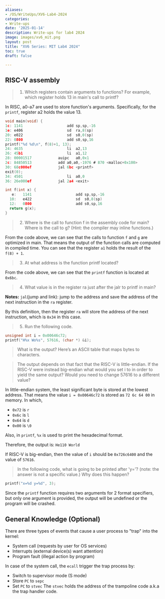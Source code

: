 ```yaml
---
aliases:
- /OS/WriteUps/XV6-Lab4-2024
categories:
- Write-ups
date: '2025-01-14'
description: Write-ups for lab4 2024
image: images/xv6_mit.png
layout: post
title: "XV6 Series: MIT Lab4 2024"
toc: true
draft: false

---
```

## RISC-V assembly
> 1. Which registers contain arguments to functions? For example, which register holds 13 in main's call to printf?

In RISC, a0-a7 are used to store function's arguments. Specifically, for the `printf`, register a2 holds the value 13.



```c
void main(void) {
1c:	1141                	add	sp,sp,-16
1e:	e406                	sd	ra,8(sp)
20:	e022                	sd	s0,0(sp)
22:	0800                	add	s0,sp,16
printf("%d %d\n", f(8)+1, 13);
24:	4635                	li	a2,13
26:	45b1                	li	a1,12
28:	00001517          	auipc	a0,0x1
2c:	84850513          	add	a0,a0,-1976 # 870 <malloc+0x100>
30:	68c000ef          	jal	6bc <printf>
exit(0);
34:	4501                	li	a0,0
36:	26e000ef          	jal	2a4 <exit>

int f(int x) {
   e:	1141                	add	sp,sp,-16
  10:	e422                	sd	s0,8(sp)
  12:	0800                	add	s0,sp,16
  return g(x);
}
```

> 2. Where is the call to function f in the assembly code for main? Where is the call to g? (Hint: the compiler may inline functions.)

From the code above, we can see that the calls to function `f` and `g` are optimized in main.
That means the output of the function calls are computed in compiled time. You can see that the register `a1` holds the 
result of the `f(8) + 1`.

> 3. At what address is the function printf located?

From the code above, we can see that the `printf` function is located at `0x6bc`.

> 4. What value is in the register ra just after the jalr to printf in main?
 
**Notes:**
`jal`(jump and link): jump to the address and save the address of the next instruction in the `ra` register.

By this definition, then the register `ra` will store the address of the next instruction, which is `0x34` in this case.

> 5. Run the following code.
```c
unsigned int i = 0x00646c72;
printf("H%x Wo%s", 57616, (char *) &i);
```
> What is the output? Here’s an ASCII table that maps bytes to characters. 
 
> The output depends on that fact that the RISC-V is little-endian. If the RISC-V were instead big-endian what would you set i to in order to yield the same output? Would you need to change 57616 to a different value?

In little-endian system, the least significant byte is stored at the lowest address. That means the value `i = 0x00646c72`
is stored as `72 6c 64 00` in memory. In which,

- `0x72` is `r`
- `0x6c` is `l`
- `0x64` is `d`
- `0x00` is `\0`

Also, in `printf`, `%x` is used to print the hexadecimal format.

Therefore, the output is: `He110 World`

If RISC-V is big-endian, then the value of `i` should be `0x726c6400` and the value of `57616`.

> In the following code, what is going to be printed after 'y='? (note: the answer is not a specific value.) Why does this happen?
```c
printf("x=%d y=%d", 3);
```

Since the `printf` function requires two arguments for 2 format specifiers, but only one argument is provided, the output
will be undefined or the program will be crashed.

## General Knowledge (Optional)
There are three types of events that cause a user process to "trap" into the kernel:

- System call (requests by user for OS services)
- Interrupts (external device(s) want attention)
- Program fault (illegal action by program)

In case of the system call, the `ecall` trigger the trap process by:

- Switch to supervisor mode (S mode)
- Store `PC` to `sepc`
- Set `PC` to `stvec`
The `stvec` holds the address of the trampoline code a.k.a the trap handler code.



